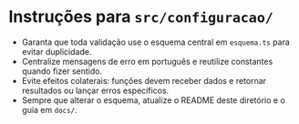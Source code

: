 # Instruções para `src/configuracao/`
- Garanta que toda validação use o esquema central em `esquema.ts` para evitar duplicidade.
- Centralize mensagens de erro em português e reutilize constantes quando fizer sentido.
- Evite efeitos colaterais: funções devem receber dados e retornar resultados ou lançar erros específicos.
- Sempre que alterar o esquema, atualize o README deste diretório e o guia em `docs/`.
